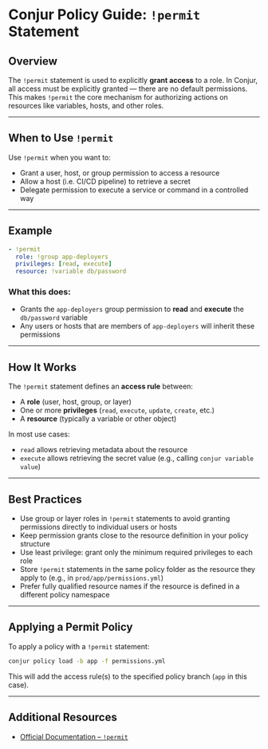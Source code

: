 # Conjur Policy Guide: `!permit` Statement

## Overview

The `!permit` statement is used to explicitly **grant access** to a role. In Conjur, all access must be explicitly granted — there are no default permissions. This makes `!permit` the core mechanism for authorizing actions on resources like variables, hosts, and other roles.

---

## When to Use `!permit`

Use `!permit` when you want to:

- Grant a user, host, or group permission to access a resource
- Allow a host (i.e. CI/CD pipeline) to retrieve a secret
- Delegate permission to execute a service or command in a controlled way

---

## Example

```yaml
- !permit
  role: !group app-deployers
  privileges: [read, execute]
  resource: !variable db/password
```

### What this does:

- Grants the `app-deployers` group permission to **read** and **execute** the `db/password` variable
- Any users or hosts that are members of `app-deployers` will inherit these permissions

---

## How It Works

The `!permit` statement defines an **access rule** between:

- A **role** (user, host, group, or layer)
- One or more **privileges** (`read`, `execute`, `update`, `create`, etc.)
- A **resource** (typically a variable or other object)

In most use cases:

- `read` allows retrieving metadata about the resource
- `execute` allows retrieving the secret value (e.g., calling `conjur variable value`)

---

## Best Practices

- Use group or layer roles in `!permit` statements to avoid granting permissions directly to individual users or hosts
- Keep permission grants close to the resource definition in your policy structure
- Use least privilege: grant only the minimum required privileges to each role
- Store `!permit` statements in the same policy folder as the resource they apply to (e.g., in `prod/app/permissions.yml`)
- Prefer fully qualified resource names if the resource is defined in a different policy namespace

---

## Applying a Permit Policy

To apply a policy with a `!permit` statement:

```bash
conjur policy load -b app -f permissions.yml
```

This will add the access rule(s) to the specified policy branch (`app` in this case).

---

## Additional Resources

- [Official Documentation – `!permit`](https://docs.cyberark.com/conjur-cloud/latest/en/content/operations/policy/statement-ref-permit.htm)
